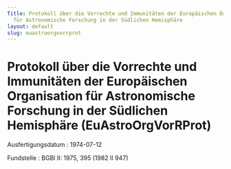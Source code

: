 ```yaml
---
Title: Protokoll über die Vorrechte und Immunitäten der Europäischen Organisation
  für Astronomische Forschung in der Südlichen Hemisphäre
layout: default
slug: euastroorgvorrprot
---
```


# Protokoll über die Vorrechte und Immunitäten der Europäischen Organisation für Astronomische Forschung in der Südlichen Hemisphäre (EuAstroOrgVorRProt)

Ausfertigungsdatum
:   1974-07-12

Fundstelle
:   BGBl II: 1975, 395 (1982 II 947)

